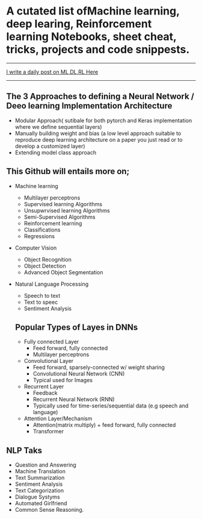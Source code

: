 # A cutated list ofMachine learning, deep learing, Reinforcement learning Notebooks, sheet cheat, tricks, projects and code snippests.

---

[I write a daily post on ML,DL,RL Here](https://www.linkedin.com/in/olalekan-taofeek/)

---

## The 3 Approaches to defining a Neural Network / Deeo learning Implementation Architecture

- Modular Approach( sutibale for both pytorch and Keras implementation where we define sequential layers)
- Manually building weight and bias (a low level approach suitable to reproduce deep learning architecture on a paper you just read or to develop a customized layer)
- Extending model class approach

## This Github will entails more on;

- Machine learning
  - Multilayer perceptrons
  - Supervised learning Algorithms
  - Unsupwrvised learning Algorithms
  - Semi-Supervised Algorithms
  - Reinforcement learning
  - Classifications
  - Regressions
- Computer Vision
  - Object Recognition
  - Object Detection
  - Advanced Object Segmentation
- Natural Language Processing

  - Speech to text
  - Text to speec
  - Sentiment Analysis

  ## Popular Types of Layes in DNNs

  - Fully connected Layer
    - Feed forward, fully connected
    - Multilayer perceptrons
  - Convolutional Layer
    - Feed forward, sparsely-connected w/ weight sharing
    - Convolutional Neural Network (CNN)
    - Typical used for Images
  - Recurrent Layer
    - Feedback
    - Recurrent Neural Network (RNN)
    - Typically used for time-series/sequential data (e.g speech and language)
  - Attention Layer/Mechanism
    - Attention(matrix multiply) + feed forward, fully connected
    - Transformer

## NLP Taks

- Question and Answering
- Machine Translation
- Text Summarization
- Sentiment Analysis
- Text Categorization
- Dialogue Systyms
- Automated Girlfriend
- Common Sense Reasoning.
